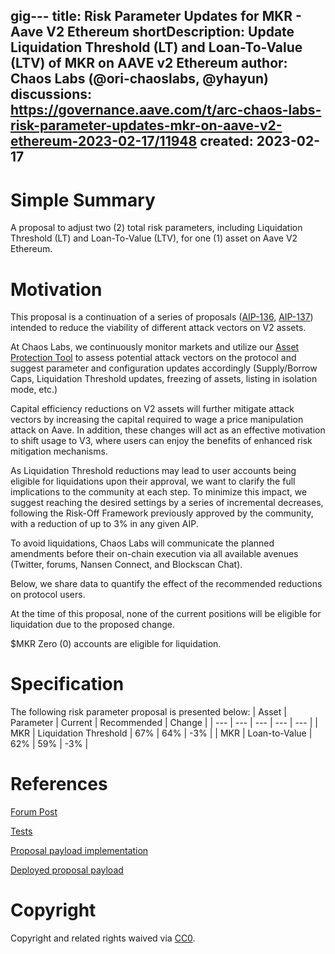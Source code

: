 gig---
title: Risk Parameter Updates for MKR - Aave V2 Ethereum
shortDescription: Update Liquidation Threshold (LT) and Loan-To-Value (LTV) of MKR on AAVE v2 Ethereum 
author: Chaos Labs (@ori-chaoslabs, @yhayun)
discussions: https://governance.aave.com/t/arc-chaos-labs-risk-parameter-updates-mkr-on-aave-v2-ethereum-2023-02-17/11948
created: 2023-02-17
---

# Simple Summary

A proposal to adjust two (2) total risk parameters, including Liquidation Threshold (LT) and Loan-To-Value (LTV), for one (1) asset on Aave V2 Ethereum.


# Motivation
This proposal is a continuation of a series of proposals ([AIP-136](https://app.aave.com/governance/proposal/136/), [AIP-137](https://app.aave.com/governance/proposal/137/)) intended to reduce the viability of different attack vectors on V2 assets.

At Chaos Labs, we continuously monitor markets and utilize our [Asset Protection Tool](https://chaoslabs.xyz/posts/chaos-labs-asset-protection-tool) to assess potential attack vectors on the protocol and suggest parameter and configuration updates accordingly (Supply/Borrow Caps, Liquidation Threshold updates, freezing of assets, listing in isolation mode, etc.)

Capital efficiency reductions on V2 assets will further mitigate attack vectors by increasing the capital required to wage a price manipulation attack on Aave. In addition, these changes will act as an effective motivation to shift usage to V3, where users can enjoy the benefits of enhanced risk mitigation mechanisms.

As Liquidation Threshold reductions may lead to user accounts being eligible for liquidations upon their approval, we want to clarify the full implications to the community at each step. To minimize this impact, we suggest reaching the desired settings by a series of incremental decreases, following the Risk-Off Framework previously approved by the community, with a reduction of up to 3% in any given AIP.

To avoid liquidations, Chaos Labs will communicate the planned amendments before their on-chain execution via all available avenues (Twitter, forums, Nansen Connect, and Blockscan Chat).

Below, we share data to quantify the effect of the recommended reductions on protocol users.

At the time of this proposal, none of the current positions will be eligible for liquidation due to the proposed change.

$MKR
Zero (0) accounts are eligible for liquidation.

# Specification

The following risk parameter proposal is presented below:
| Asset | Parameter | Current | Recommended | Change |
| --- | --- | --- | --- | --- |
| MKR | Liquidation Threshold | 67% | 64% | -3% |
| MKR | Loan-to-Value | 62% | 59% | -3% |


# References
[Forum Post](https://governance.aave.com/t/arc-chaos-labs-risk-parameter-updates-mkr-on-aave-v2-ethereum-2023-02-17/11948)

[Tests](https://github.com/ChaosLabsInc/aave-v2-payloads/blob/main/src/tests/MKRPayload-Feb26.t.sol)

[Proposal payload implementation](https://github.com/ChaosLabsInc/aave-v2-payloads/blob/main/src/payloads/MKRPayload-Feb26.sol)

[Deployed proposal payload](https://etherscan.io/address/0x014b2fc091cad41f5d6a8eeb2fef27852f4a97e7#code) 


# Copyright

Copyright and related rights waived via [CC0](https://creativecommons.org/publicdomain/zero/1.0/).
